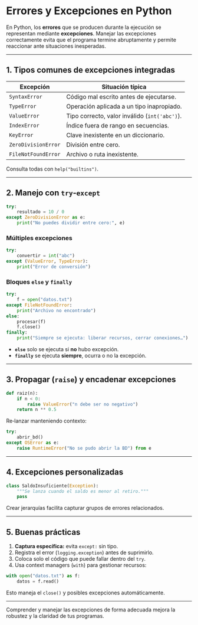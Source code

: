 # Errores y Excepciones en Python

En Python, los **errores** que se producen durante la ejecución se representan mediante **excepciones**. Manejar las excepciones correctamente evita que el programa termine abruptamente y permite reaccionar ante situaciones inesperadas.

---

## 1. Tipos comunes de excepciones integradas

| Excepción | Situación típica |
|-----------|------------------|
| `SyntaxError` | Código mal escrito antes de ejecutarse. |
| `TypeError` | Operación aplicada a un tipo inapropiado. |
| `ValueError` | Tipo correcto, valor inválido (`int('abc')`). |
| `IndexError` | Índice fuera de rango en secuencias. |
| `KeyError` | Clave inexistente en un diccionario. |
| `ZeroDivisionError` | División entre cero. |
| `FileNotFoundError` | Archivo o ruta inexistente. |

Consulta todas con `help("builtins")`.

---

## 2. Manejo con `try`‑`except`

```python
try:
    resultado = 10 / 0
except ZeroDivisionError as e:
    print("No puedes dividir entre cero:", e)
```

### Múltiples excepciones

```python
try:
    convertir = int("abc")
except (ValueError, TypeError):
    print("Error de conversión")
```

### Bloques `else` y `finally`

```python
try:
    f = open("datos.txt")
except FileNotFoundError:
    print("Archivo no encontrado")
else:
    procesar(f)
    f.close()
finally:
    print("Siempre se ejecuta: liberar recursos, cerrar conexiones…")
```

- **`else`** solo se ejecuta si **no** hubo excepción.
- **`finally`** se ejecuta **siempre**, ocurra o no la excepción.

---

## 3. Propagar (`raise`) y encadenar excepciones

```python
def raiz(n):
    if n < 0:
        raise ValueError("n debe ser no negativo")
    return n ** 0.5
```

Re‑lanzar manteniendo contexto:

```python
try:
    abrir_bd()
except OSError as e:
    raise RuntimeError("No se pudo abrir la BD") from e
```

---

## 4. Excepciones personalizadas

```python
class SaldoInsuficiente(Exception):
    """Se lanza cuando el saldo es menor al retiro."""
    pass
```

Crear jerarquías facilita capturar grupos de errores relacionados.

---

## 5. Buenas prácticas

1. **Captura específica:** evita `except:` sin tipo.
2. Registra el error (`logging.exception`) antes de suprimirlo.
3. Coloca solo el código que puede fallar dentro del `try`.
4. Usa context managers (`with`) para gestionar recursos:

```python
with open("datos.txt") as f:
    datos = f.read()
```

Esto maneja el `close()` y posibles excepciones automáticamente.

---

Comprender y manejar las excepciones de forma adecuada mejora la robustez y la claridad de tus programas.
